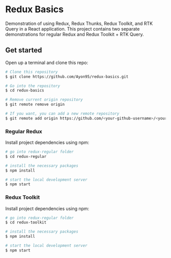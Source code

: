 # Redux Basics

Demonstration of using Redux, Redux Thunks, Redux Toolkit, and RTK Query in a React application. This project contains two separate demonstrations for regular Redux and Redux Toolkit + RTK Query.

## Get started

Open up a terminal and clone this repo:

```bash
# Clone this repository
$ git clone https://github.com/Ayon95/redux-basics.git

# Go into the repository
$ cd redux-basics

# Remove current origin repository
$ git remote remove origin

# If you want, you can add a new remote repository
$ git remote add origin https://github.com/<your-github-username>/<your-repo-name>.git
```

### Regular Redux

Install project dependencies using npm:

```bash
# go into redux-regular folder
$ cd redux-regular

# install the necessary packages
$ npm install

# start the local development server
$ npm start
```

### Redux Toolkit

Install project dependencies using npm:

```bash
# go into redux-regular folder
$ cd redux-toolkit

# install the necessary packages
$ npm install

# start the local development server
$ npm start
```
